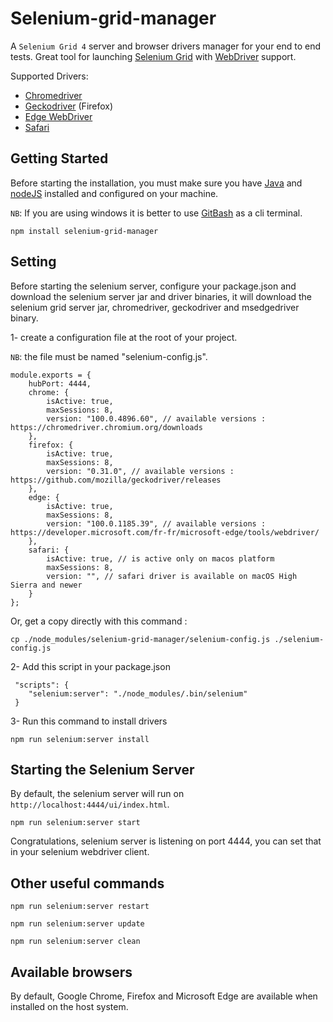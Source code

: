 # Selenium-grid-manager
A `Selenium Grid 4` server and browser drivers manager for your end to end tests.
Great tool for launching [Selenium Grid](https://www.selenium.dev/documentation/grid/) with [WebDriver](https://www.selenium.dev/documentation/webdriver/) support.

Supported Drivers:
 * [Chromedriver](https://chromedriver.chromium.org/downloads) 
 * [Geckodriver](https://github.com/mozilla/geckodriver/releases) (Firefox)
 * [Edge WebDriver](https://developer.microsoft.com/fr-fr/microsoft-edge/tools/webdriver/)
 * [Safari](https://developer.apple.com/documentation/webkit/testing_with_webdriver_in_safari)

Getting Started
---------------
Before starting the installation, you must make sure you have [Java](https://www.java.com/en/download/manual.jsp) and [nodeJS](https://nodejs.org/en/download/) installed and configured on your machine.

`NB`: If you are using windows it is better to use [GitBash](https://git-scm.com/download/win) as a cli terminal.

```
npm install selenium-grid-manager
```

Setting
----------------------------

Before starting the selenium server, configure your package.json and download the selenium server jar and driver binaries, it will download the selenium grid server jar, chromedriver, geckodriver and msedgedriver binary.

1- create a configuration file at the root of your project.

`NB`: the file must be named "selenium-config.js".

```
module.exports = {
    hubPort: 4444,
    chrome: {
        isActive: true,
        maxSessions: 8,
        version: "100.0.4896.60", // available versions : https://chromedriver.chromium.org/downloads
    },
    firefox: {
        isActive: true,
        maxSessions: 8,
        version: "0.31.0", // available versions : https://github.com/mozilla/geckodriver/releases
    },
    edge: {
        isActive: true,
        maxSessions: 8,
        version: "100.0.1185.39", // available versions : https://developer.microsoft.com/fr-fr/microsoft-edge/tools/webdriver/
    },
    safari: {
        isActive: true, // is active only on macos platform
        maxSessions: 8,
        version: "", // safari driver is available on macOS High Sierra and newer
    }
};
```
Or, get a copy directly with this command :
```
cp ./node_modules/selenium-grid-manager/selenium-config.js ./selenium-config.js
```

2- Add this script in your package.json

```
 "scripts": {
    "selenium:server": "./node_modules/.bin/selenium"
 }
```

3- Run this command to install drivers

```
npm run selenium:server install
```

Starting the Selenium Server
----------------------------

By default, the selenium server will run on `http://localhost:4444/ui/index.html`.

```
npm run selenium:server start
```
Congratulations, selenium server is listening on port 4444, you can set that in your selenium webdriver client.

Other useful commands
---------------------

```
npm run selenium:server restart
```

```
npm run selenium:server update
```

```
npm run selenium:server clean
```

## Available browsers

By default, Google Chrome, Firefox and Microsoft Edge are available when installed on the host system.